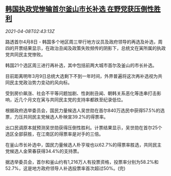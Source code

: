 <!--1617850863000-->
[韩国执政党惨输首尔釜山市长补选 在野党获压倒性胜利](https://cn.reuters.com/article/south-korea-politicsmayoral-elections-04-idCNKBS2BV098)
------

<div><i>2021-04-08T02:43:13Z</i></div><p>路透首尔4月8日 - 韩国多个地区周三举行地方议员及政府领导的再选及补选，周四的开票结果显示，在政治丑闻及政策失败频传的阴影下，总统文在寅所属的执政党共同民主党惨败。</p><p>韩国21个选区周三进行再补选，其中包括前两大城市首尔及釜山的市长补选。</p><p>目前距离明年3月9日总统大选剩下不到一年时间，外界普遍将这次再补选视为共同民主党政治势力变动的风向标。</p><p>受到房价飙涨、社会不平等问题加剧、性剥削丑闻、朝韩关系恶化等连串打击影响，近几个月文在寅与共同民主党的支持率都跌至纪录低位。</p><p>根据政府选举委员会，国民力量候选人吴世勋在首尔840万选民中获得57.5%的选票，力压共同民主党候选人朴映宣39.2%的得票率。</p><p>出口民调原本就预测吴世勋获得压倒性胜利。计票结果显示，吴世勋在首尔25个选区全部获胜，在江南区的得票率是对手的三倍。</p><p>在釜山市长补选中，国民力量候选人朴亨埈也以62.7%的得票率胜选，共同民主党候选人金荣春获得34.4%的支持票。</p><p>据选举委员会，首尔和釜山约有1,216万人有投票资格，投票率分别为58.2%和52.7%，这是地方政府领导人补选投票率首次超过50%。(完)</p>
